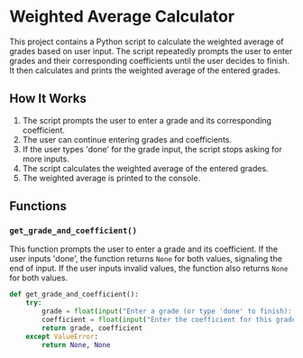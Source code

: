 # Weighted Average Calculator

This project contains a Python script to calculate the weighted average of grades based on user input. The script repeatedly prompts the user to enter grades and their corresponding coefficients until the user decides to finish. It then calculates and prints the weighted average of the entered grades.

## How It Works

1. The script prompts the user to enter a grade and its corresponding coefficient.
2. The user can continue entering grades and coefficients.
3. If the user types 'done' for the grade input, the script stops asking for more inputs.
4. The script calculates the weighted average of the entered grades.
5. The weighted average is printed to the console.

## Functions

### `get_grade_and_coefficient()`

This function prompts the user to enter a grade and its coefficient. If the user inputs 'done', the function returns `None` for both values, signaling the end of input. If the user inputs invalid values, the function also returns `None` for both values.

```python
def get_grade_and_coefficient():
    try:
        grade = float(input("Enter a grade (or type 'done' to finish): "))
        coefficient = float(input("Enter the coefficient for this grade: "))
        return grade, coefficient
    except ValueError:
        return None, None
